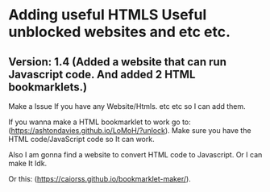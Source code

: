 # Adding useful HTMLS Useful unblocked websites and etc etc.

## Version: 1.4 (Added a website that can run Javascript code. And added 2 HTML bookmarklets.)

 Make a Issue If you have any Website/Htmls. etc etc so I can add them.

If you wanna make a HTML bookmarklet to work go to: (https://ashtondavies.github.io/LoMoH/?unlock). Make sure you have the HTML code/JavaScript code so It can work.

Also I am gonna find a website to convert HTML code to Javascript. Or I can make It Idk.


Or this: (https://caiorss.github.io/bookmarklet-maker/).
